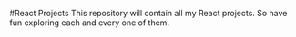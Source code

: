 #React Projects
This repository will contain all my React projects. 
So have fun exploring each and every one of them.
